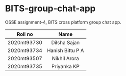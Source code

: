 # BITS-group-chat-app
OSSE assignment-4, BITS cross platform group chat app.

| Roll no       | Name            |
| ------------- |:----------------:| 
| 2020mt93730   | Dilsha Sajan     |
| 2020mt93734   | Hanish Bittu P A |  
| 2020mt93507   | Nikhil Arora     |
| 2020mt93735   | Priyanka KP      |
